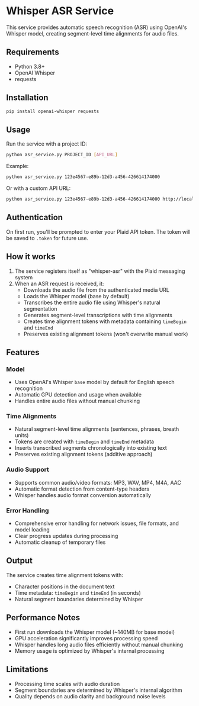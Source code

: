 # Whisper ASR Service

This service provides automatic speech recognition (ASR) using OpenAI's Whisper model, creating segment-level time alignments for audio files.

## Requirements

- Python 3.8+
- OpenAI Whisper
- requests

## Installation

```bash
pip install openai-whisper requests
```

## Usage

Run the service with a project ID:

```bash
python asr_service.py PROJECT_ID [API_URL]
```

Example:
```bash
python asr_service.py 123e4567-e89b-12d3-a456-426614174000
```

Or with a custom API URL:
```bash
python asr_service.py 123e4567-e89b-12d3-a456-426614174000 http://localhost:8085
```

## Authentication

On first run, you'll be prompted to enter your Plaid API token. The token will be saved to `.token` for future use.

## How it works

1. The service registers itself as "whisper-asr" with the Plaid messaging system
2. When an ASR request is received, it:
   - Downloads the audio file from the authenticated media URL
   - Loads the Whisper model (base by default)
   - Transcribes the entire audio file using Whisper's natural segmentation
   - Generates segment-level transcriptions with time alignments
   - Creates time alignment tokens with metadata containing `timeBegin` and `timeEnd`
   - Preserves existing alignment tokens (won't overwrite manual work)

## Features

### Model
- Uses OpenAI's Whisper `base` model by default for English speech recognition
- Automatic GPU detection and usage when available
- Handles entire audio files without manual chunking

### Time Alignments
- Natural segment-level time alignments (sentences, phrases, breath units)
- Tokens are created with `timeBegin` and `timeEnd` metadata
- Inserts transcribed segments chronologically into existing text
- Preserves existing alignment tokens (additive approach)

### Audio Support
- Supports common audio/video formats: MP3, WAV, MP4, M4A, AAC
- Automatic format detection from content-type headers
- Whisper handles audio format conversion automatically

### Error Handling
- Comprehensive error handling for network issues, file formats, and model loading
- Clear progress updates during processing
- Automatic cleanup of temporary files

## Output

The service creates time alignment tokens with:
- Character positions in the document text
- Time metadata: `timeBegin` and `timeEnd` (in seconds)
- Natural segment boundaries determined by Whisper

## Performance Notes

- First run downloads the Whisper model (~140MB for base model)
- GPU acceleration significantly improves processing speed
- Whisper handles long audio files efficiently without manual chunking
- Memory usage is optimized by Whisper's internal processing

## Limitations

- Processing time scales with audio duration
- Segment boundaries are determined by Whisper's internal algorithm
- Quality depends on audio clarity and background noise levels